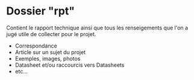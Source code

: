 # Dossier "rpt"

 Contient le rapport technique ainsi que tous les renseigements que l'on a jugé utile de collecter pour le projet.

 - Correspondance
 - Article sur un sujet du projet
 - Exemples, images, photos
 - Datasheet et/ou raccourcis vers Datasheets
 - etc...
